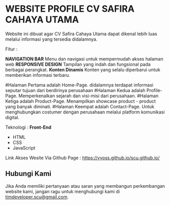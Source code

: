 # WEBSITE PROFILE CV SAFIRA CAHAYA UTAMA
Website ini dibuat agar CV Safira Cahaya Utama dapat dikenal lebih luas melalui 
informasi yang tersedia didalamnya.

Fitur :

**NAVIGATION BAR** Menu dan navigasi untuk mempermudah akses halaman web
**RESPONSIVE DESIGN** Tampilan yang indah dan fungsional pada berbagai perangkat.
**Konten Dinamis** Konten yang selalu diperbarui untuk memberikan informasi terbaru.

#Halaman Pertama adalah Home-Page.
didalamnya terdapat informasi seputar tujuan dari berdirinya perusahaan 
#Halaman Kedua adalah Profile-Page.
Memperkenalkan sejarah dan visi-misi dari perusahaan.
#Halaman Ketiga adalah Product-Page.
Menampilkan showcase product - product yang banyak diminati.
#Halaman Keempat adalah Contact-Page.
Untuk menghubungkan costumer dengan perusahaan melalui 
platform komunikasi digital.

Teknologi :
**Front-End**
- HTML
- CSS
- JavaScript

Link Akses Wesite Via Github Page : https://vyoss.github.io/scu.github.io/


## Hubungi Kami

Jika Anda memiliki pertanyaan atau saran yang membangun perkembangan website kami, jangan ragu untuk menghubungi kami di [timdeveloper.scu@gmail.com](timdeveloper.scu@gmail.com).



